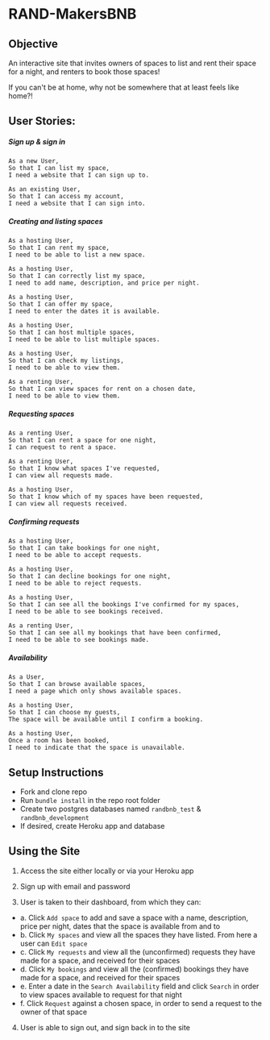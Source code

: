 #  RAND-MakersBNB

## Objective

An interactive site that invites owners of spaces to list and rent their space for a night, and renters to book those spaces!

If you can't be at home, why not be somewhere that at least feels like home?!

## User Stories:

##### Sign up & sign in
```
As a new User,
So that I can list my space,
I need a website that I can sign up to.
```
```
As an existing User,
So that I can access my account,
I need a website that I can sign into.
```

##### Creating and listing spaces
```
As a hosting User,
So that I can rent my space,
I need to be able to list a new space.
```
```
As a hosting User,
So that I can correctly list my space,
I need to add name, description, and price per night.
```
```
As a hosting User,
So that I can offer my space,
I need to enter the dates it is available.
```
```
As a hosting User,
So that I can host multiple spaces,
I need to be able to list multiple spaces.
```
```
As a hosting User,
So that I can check my listings,
I need to be able to view them.
```
```
As a renting User,
So that I can view spaces for rent on a chosen date,
I need to be able to view them.
```

##### Requesting spaces
```
As a renting User,
So that I can rent a space for one night,
I can request to rent a space.
```
```
As a renting User,
So that I know what spaces I've requested,
I can view all requests made.
```
```
As a hosting User,
So that I know which of my spaces have been requested,
I can view all requests received.
```

##### Confirming requests
```
As a hosting User,
So that I can take bookings for one night,
I need to be able to accept requests.
```
```
As a hosting User,
So that I can decline bookings for one night,
I need to be able to reject requests.
```
```
As a hosting User,
So that I can see all the bookings I've confirmed for my spaces,
I need to be able to see bookings received.
```
```
As a renting User,
So that I can see all my bookings that have been confirmed,
I need to be able to see bookings made.
```

##### Availability
```
As a User,
So that I can browse available spaces,
I need a page which only shows available spaces.
```
```
As a hosting User,
So that I can choose my guests,
The space will be available until I confirm a booking.
```
```
As a hosting User,
Once a room has been booked,
I need to indicate that the space is unavailable.
```

## Setup Instructions

* Fork and clone repo
* Run ```bundle install``` in the repo root folder
* Create two postgres databases named ```randbnb_test``` & ```randbnb_development```
* If desired, create Heroku app and database

## Using the Site

1. Access the site either locally or via your Heroku app

2. Sign up with email and password

3. User is taken to their dashboard, from which they can:
  * a. Click `Add space` to add and save a space with a name, description, price per night, dates that the space is available from and to
  * b. Click `My spaces` and view all the spaces they have listed. From here a user can `Edit space`
  * c. Click `My requests` and view all the (unconfirmed) requests they have made for a space, and received for their spaces
  * d. Click `My bookings` and view all the (confirmed) bookings they have made for a space, and received for their spaces
  * e. Enter a date in the `Search Availability` field and click `Search` in order to view spaces available to request for that night
  * f. Click `Request` against a chosen space, in order to send a request to the owner of that space

4. User is able to sign out, and sign back in to the site
